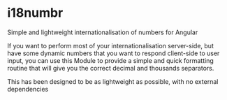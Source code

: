 # i18numbr
Simple and lightweight internationalisation of numbers for Angular

If you want to perform most of your internationalisation server-side, but have some dynamic numbers that you want to respond client-side to user input, you can use this Module to provide a simple and quick formatting routine that will give you the correct decimal and thousands separators.

This has been designed to be as lightweight as possible, with no external dependencies
